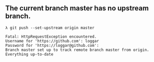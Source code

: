 ## The current branch master has no upstream branch.

```
λ git push --set-upstream origin master

Fatal: HttpRequestException encountered.
Username for 'https://github.com': loggar
Password for 'https://loggar@github.com':
Branch master set up to track remote branch master from origin.
Everything up-to-date
```
